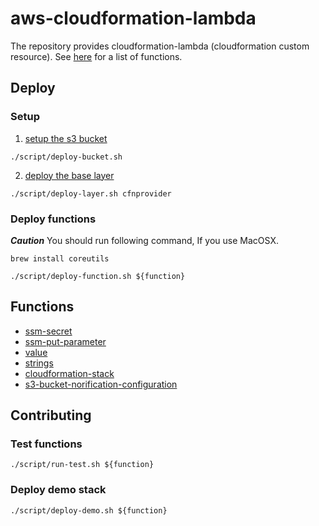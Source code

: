 # aws-cloudformation-lambda

The repository provides cloudformation-lambda (cloudformation custom resource).
See [here](/function) for a list of functions.

## Deploy
### Setup
1. [setup the s3 bucket](/setup)
```
./script/deploy-bucket.sh
```
2. [deploy the base layer](/layer/cfnprovider)
```
./script/deploy-layer.sh cfnprovider
```

### Deploy functions
***Caution***
You should run following command, If you use MacOSX.
```
brew install coreutils
```

```
./script/deploy-function.sh ${function}
```

## Functions
- [ssm-secret](https://github.com/hixi-hyi/aws-cloudformation-lambda-ssm-secret)
- [ssm-put-parameter](https://github.com/hixi-hyi/aws-cloudformation-lambda-ssm-put-parameter)
- [value](https://github.com/hixi-hyi/aws-cloudformation-lambda-value)
- [strings](https://github.com/hixi-hyi/aws-cloudformation-lambda-strings)
- [cloudformation-stack](https://github.com/hixi-hyi/aws-cloudformation-lambda-cloudformation-stack)
- [s3-bucket-norification-configuration](https://github.com/hixi-hyi/aws-cloudformation-lambda-s3-bucket-notification-configuration)


## Contributing
### Test functions
```
./script/run-test.sh ${function}
```
### Deploy demo stack
```
./script/deploy-demo.sh ${function}
```
